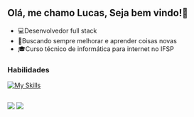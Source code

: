 ## Olá, me chamo Lucas, Seja bem vindo!👋
- 💻Desenvolvedor full stack
- 🤔Buscando sempre melhorar e aprender coisas novas
- 🎓Curso técnico de informática para internet no IFSP

### Habilidades
[![My Skills](https://skillicons.dev/icons?i=html,css,js,react,nodejs,express,mysql,prisma)](https://skillicons.dev)

##
<div> 
  <a href="https://github.com/lucas2007c" target="_blank"><img src="https://img.shields.io/badge/Portfolio-%23000000.svg?style=for-the-badge&logo=firefox&logoColor=#FF7139" target="_blank"></a>
  <a href="https://www.linkedin.com/in/lucascarneirog/" target="_blank"><img src="https://img.shields.io/badge/-LinkedIn-%230077B5?style=for-the-badge&logo=linkedin&logoColor=white" target="_blank"></a> 
</div>
